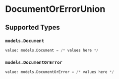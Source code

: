 # DocumentOrErrorUnion


## Supported Types

### `models.Document`

```python
value: models.Document = /* values here */
```

### `models.DocumentOrError`

```python
value: models.DocumentOrError = /* values here */
```

